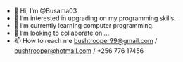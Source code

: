 - 👋 Hi, I’m @Busama03
- 👀 I’m interested in upgrading on my programming skills.
- 🌱 I’m currently learning computer programming.
- 💞️ I’m looking to collaborate on ...
- 📫 How to reach me bushtrooper99@gmail.com / bushtrooper@hotmail.com / +256 776 17456

<!---
Busama03/Busama03 is a ✨ special ✨ repository because its `README.md` (this file) appears on your GitHub profile.
You can click the Preview link to take a look at your changes.
--->

